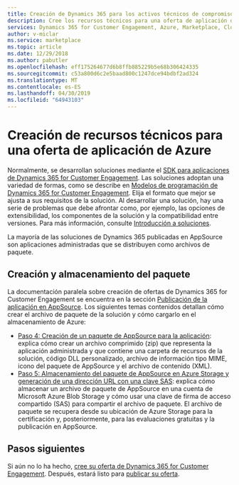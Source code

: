 ```yaml
---
title: Creación de Dynamics 365 para los activos técnicos de compromiso del cliente | Azure Marketplace
description: Cree los recursos técnicos para una oferta de aplicación de Dynamics 365 for Customer Engagement.
services: Dynamics 365 for Customer Engagement, Azure, Marketplace, Cloud Partner Portal, AppSource
author: v-miclar
ms.service: marketplace
ms.topic: article
ms.date: 12/29/2018
ms.author: pabutler
ms.openlocfilehash: eff175264677d6b8ffb885229b5e68b306424335
ms.sourcegitcommit: c53a800d6c2e5baad800c1247dce94bdbf2ad324
ms.translationtype: MT
ms.contentlocale: es-ES
ms.lasthandoff: 04/30/2019
ms.locfileid: "64943103"
---
```

# <a name="create-technical-assets-for-azure-application-offer"></a>Creación de recursos técnicos para una oferta de aplicación de Azure

Normalmente, se desarrollan soluciones mediante el [SDK para aplicaciones de Dynamics 365 for Customer Engagement](https://docs.microsoft.com/dynamics365/customer-engagement/developer/get-started-sdk).  Las soluciones adoptan una variedad de formas, como se describe en [Modelos de programación de Dynamics 365 for Customer Engagement](https://docs.microsoft.com/dynamics365/customer-engagement/developer/programming-models).  Elija el formato que mejor se ajusta a sus requisitos de la solución.  Al desarrollar una solución, hay una serie de problemas que debe afrontar como, por ejemplo, las opciones de extensibilidad, los componentes de la solución y la compatibilidad entre versiones.  Para más información, consulte [Introducción a soluciones](https://docs.microsoft.com/dynamics365/customer-engagement/developer/introduction-solutions).

La mayoría de las soluciones de Dynamics 365 publicadas en AppSource son aplicaciones administradas que se distribuyen como archivos de paquete.


## <a name="creating-and-storing-the-package"></a>Creación y almacenamiento del paquete

La documentación paralela sobre creación de ofertas de Dynamics 365 for Customer Engagement se encuentra en la sección [Publicación de la aplicación en AppSource](https://docs.microsoft.com/dynamics365/customer-engagement/developer/publish-app-appsource).  Los siguientes temas contenidos detallan cómo crear el archivo de paquete de la solución y cómo cargarlo en el almacenamiento de Azure:

- [Paso 4: Creación de un paquete de AppSource para la aplicación](https://docs.microsoft.com/dynamics365/customer-engagement/developer/create-package-app-appsource): explica cómo crear un archivo comprimido (zip) que representa la aplicación administrada y que contiene una carpeta de recursos de la solución, código DLL personalizado, archivo de información tipo MIME, icono del paquete de AppSource y el archivo de contenido (XML).
- [Paso 5: Almacenamiento del paquete de AppSource en Azure Storage y generación de una dirección URL con una clave SAS](https://docs.microsoft.com/dynamics365/customer-engagement/developer/store-appsource-package-azure-storage): explica cómo almacenar un archivo de paquete de AppSource en una cuenta de Microsoft Azure Blob Storage y cómo usar una clave de firma de acceso compartido (SAS) para compartir el archivo de paquete. El archivo de paquete se recupera desde su ubicación de Azure Storage para la certificación y, posteriormente, para las evaluaciones gratuitas y la publicación en AppSource.


## <a name="next-steps"></a>Pasos siguientes

Si aún no lo ha hecho, [cree su oferta de Dynamics 365 for Customer Engagement](./cpp-create-offer.md).  Después, estará listo para [publicar su oferta](./cpp-publish-offer.md).
